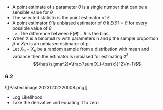 - A point estimate of a parameter $\theta$ is a single number that can be a sensible value for $\theta$
- The selected statistic is the point estimator of $\theta$
- A point estimator $\hat{\theta}$ is unbiased estimator of $\theta$ if $E(\hat{\theta})=\theta$ for every possible value of $\theta$
	- The difference between $E(\hat{\theta})-\theta$ is the bias
- When X is a binomial rv with parameters n and p the sample proportion $\hat{p}=X/n$ is an unbiased estimator of p
- Let $X_1,\cdots X_n$ be a random sample from a distribution with mean and variance then the estimator is unbiased for estimating $\sigma^2$ $$\hat{\sigma^2}=\frac{\sum(X_i-\bar{x})^2}{n-1}$$
### 6.2
![[Pasted image 20231202220008.png]]
- Log Likelihood
- Take the derivative and equating it to zero